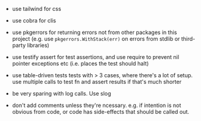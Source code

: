 - use tailwind for css
- use cobra for clis
- use pkgerrors for returning errors not from other packages in this project (e.g. use `pkgerrors.WithStack(err)` on errors from stdlib or third-party libraries)
- use testify assert for test assertions, and use require to prevent nil pointer exceptions etc (i.e. places the test should halt)
- use table-driven tests tests with > 3 cases, where there's a lot of setup. use multiple calls to test fn and assert results if that's much shorter

- be very sparing with log calls. Use slog
- don't add comments unless they're ncessary. e.g. if intention is not obvious from code, or code has side-effects that should be called out. 